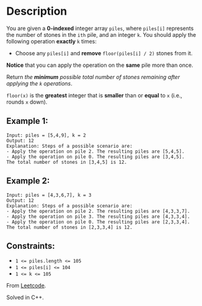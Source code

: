 # Description

You are given a **0-indexed** integer array `piles`, where `piles[i]` represents the number of stones in the `ith` pile, and an integer `k`. You should apply the following operation **exactly** `k` times:

* Choose any `piles[i]` and **remove** `floor(piles[i] / 2)` stones from it.

**Notice** that you can apply the operation on the **same** pile more than once.

Return *the **minimum** possible total number of stones remaining after applying the `k` operations*.

`floor(x)` is the **greatest** integer that is **smaller** than or **equal** to `x` (i.e., rounds `x` down).

## Example 1:
```
Input: piles = [5,4,9], k = 2
Output: 12
Explanation: Steps of a possible scenario are:
- Apply the operation on pile 2. The resulting piles are [5,4,5].
- Apply the operation on pile 0. The resulting piles are [3,4,5].
The total number of stones in [3,4,5] is 12.
```

## Example 2:
```
Input: piles = [4,3,6,7], k = 3
Output: 12
Explanation: Steps of a possible scenario are:
- Apply the operation on pile 2. The resulting piles are [4,3,3,7].
- Apply the operation on pile 3. The resulting piles are [4,3,3,4].
- Apply the operation on pile 0. The resulting piles are [2,3,3,4].
The total number of stones in [2,3,3,4] is 12.
```

## Constraints:

* `1 <= piles.length <= 105`
* `1 <= piles[i] <= 104`
* `1 <= k <= 105`

From [Leetcode](https://leetcode.com/problems/remove-stones-to-minimize-the-total).

Solved in C++.
